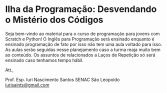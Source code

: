 # Ilha da Programação: Desvendando o Mistério dos Códigos

Seja bem-vindo ao material para o curso de programação para jovens com Scratch e Python!
O Inglês para Programação será ensinado enquanto é ensinado programação de fato por isso não tem uma aula voltado para isso.
As aulas serão seguidas nesse planejamento caso a turma reaja muito bem ao conteúdo. Os assuntos de relacionados a Laços de Repetição só será ensinado caso tenhamos tempo hábil. 

Att., 

Prof. Esp. Iuri Nascimento Santos
SENAC São Leopoldo
iurisaints@gmail.com
